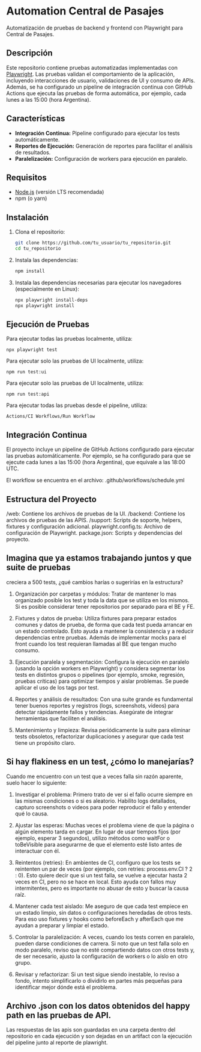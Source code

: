 # Automation Central de Pasajes

Automatización de pruebas de backend y frontend con Playwright para Central de Pasajes.

## Descripción

Este repositorio contiene pruebas automatizadas implementadas con [Playwright](https://playwright.dev/). Las pruebas validan el comportamiento de la aplicación, incluyendo interacciones de usuario, validaciones de UI y consumo de APIs. Además, se ha configurado un pipeline de integración continua con GitHub Actions que ejecuta las pruebas de forma automática, por ejemplo, cada lunes a las 15:00 (hora Argentina).

## Características

- **Integración Continua:** Pipeline configurado para ejecutar los tests automáticamente.
- **Reportes de Ejecución:** Generación de reportes para facilitar el análisis de resultados.
- **Paralelización:** Configuración de workers para ejecución en paralelo.

## Requisitos

- [Node.js](https://nodejs.org/) (versión LTS recomendada)
- npm (o yarn)

## Instalación

1. Clona el repositorio:
   ```bash
   git clone https://github.com/tu_usuario/tu_repositorio.git
   cd tu_repositorio

2. Instala las dependencias:
   ```bash
   npm install

4. Instala las dependencias necesarias para ejecutar los navegadores (especialmente en Linux):
      ```bash
   npx playwright install-deps
   npx playwright install

## Ejecución de Pruebas
Para ejecutar todas las pruebas localmente, utiliza:

    npx playwright test


Para ejecutar solo las pruebas de UI localmente, utiliza:

    npm run test:ui

Para ejecutar solo las pruebas de UI localmente, utiliza:

    npm run test:api

Para ejecutar todas las pruebas desde el pipeline, utiliza:

    Actions/CI Workflows/Run Workflow

## Integración Continua
El proyecto incluye un pipeline de GitHub Actions configurado para ejecutar las pruebas automáticamente. Por ejemplo, se ha configurado para que se ejecute cada lunes a las 15:00 (hora Argentina), que equivale a las 18:00 UTC.

El workflow se encuentra en el archivo:
.github/workflows/schedule.yml


## Estructura del Proyecto
/web: Contiene los archivos de pruebas de la UI.
/backend: Contiene los archivos de pruebas de las APIS.
/support: Scripts de soporte, helpers, fixtures y configuración adicional.
playwright.config.ts: Archivo de configuración de Playwright.
package.json: Scripts y dependencias del proyecto.



## Imagina que ya estamos trabajando juntos y que suite de pruebas
creciera a 500 tests, ¿qué cambios harías o sugerirías en la estructura?

1. Organización por carpetas y módulos:
Tratar de mantener lo mas organizado posible los test y toda la data que se utiliza en los mismos. Si es posible considerar tener repositorios por separado para el BE y FE.

2. Fixtures y datos de prueba:
Utiliza fixtures para preparar estados comunes y datos de prueba, de forma que cada test pueda arrancar en un estado controlado. Esto ayuda a mantener la consistencia y a reducir dependencias entre pruebas. Además de implementar mocks para el front cuando los test requieran llamadas al BE que tengan mucho consumo.

3. Ejecución paralela y segmentación:
Configura la ejecución en paralelo (usando la opción workers en Playwright) y considera segmentar los tests en distintos grupos o pipelines (por ejemplo, smoke, regresión, pruebas críticas) para optimizar tiempos y aislar problemas. Se puede aplicar el uso de los tags por test.

4. Reportes y análisis de resultados:
Con una suite grande es fundamental tener buenos reportes y registros (logs, screenshots, videos) para detectar rápidamente fallos y tendencias. Asegúrate de integrar herramientas que faciliten el análisis.

5. Mantenimiento y limpieza:
Revisa periódicamente la suite para eliminar tests obsoletos, refactorizar duplicaciones y asegurar que cada test tiene un propósito claro.


## Si hay flakiness en un test, ¿cómo lo manejarías?
Cuando me encuentro con un test que a veces falla sin razón aparente, suelo hacer lo siguiente:

1. Investigar el problema:
Primero trato de ver si el fallo ocurre siempre en las mismas condiciones o si es aleatorio. Habilito logs detallados, capturo screenshots o videos para poder reproducir el fallo y entender qué lo causa.

2. Ajustar las esperas:
Muchas veces el problema viene de que la página o algún elemento tarda en cargar. En lugar de usar tiempos fijos (por ejemplo, esperar 3 segundos), utilizo métodos como waitFor o toBeVisible para asegurarme de que el elemento esté listo antes de interactuar con él.

3. Reintentos (retries):
En ambientes de CI, configuro que los tests se reintenten un par de veces (por ejemplo, con retries: process.env.CI ? 2 : 0). Esto quiere decir que si un test falla, se vuelve a ejecutar hasta 2 veces en CI, pero no se hace en local. Esto ayuda con fallos muy intermitentes, pero es importante no abusar de esto y buscar la causa raíz.

4. Mantener cada test aislado:
Me aseguro de que cada test empiece en un estado limpio, sin datos o configuraciones heredadas de otros tests. Para eso uso fixtures y hooks como beforeEach y afterEach que me ayudan a preparar y limpiar el estado.

5. Controlar la paralelización:
A veces, cuando los tests corren en paralelo, pueden darse condiciones de carrera. Si noto que un test falla solo en modo paralelo, reviso que no esté compartiendo datos con otros tests y, de ser necesario, ajusto la configuración de workers o lo aíslo en otro grupo.

5. Revisar y refactorizar:
Si un test sigue siendo inestable, lo reviso a fondo, intento simplificarlo o dividirlo en partes más pequeñas para identificar mejor dónde está el problema.


##  Archivo .json con los datos obtenidos del happy path en las pruebas de API.
Las respuestas de las apis son guardadas en una carpeta dentro del repositorio en cada ejecución y son dejadas en un artifact con la ejecución del pipeline junto al reporte de plawright.


